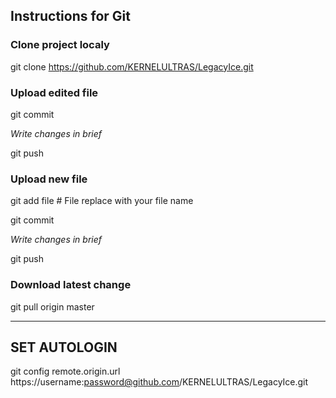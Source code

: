 ## Instructions for Git

### Clone project localy
git clone https://github.com/KERNELULTRAS/LegacyIce.git

### Upload edited file

git commit

*Write changes in brief*

git push

### Upload new file
git add file # File replace with your file name

git commit

*Write changes in brief*

git push

### Download latest change
git pull origin master

-------------
SET AUTOLOGIN
-------------

git config remote.origin.url https://username:password@github.com/KERNELULTRAS/LegacyIce.git
